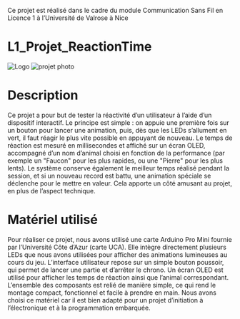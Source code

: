 Ce projet est réalisé dans le cadre du module Communication Sans Fil en Licence 1 à l’Université de Valrose à Nice
# L1_Projet_ReactionTime
![Logo](https://github.com/user-attachments/assets/cf1b1466-6187-452f-ae81-30949c762fc3)
![projet photo](https://github.com/user-attachments/assets/5e745da1-13a1-480c-a7a9-08d013c4f19f)

# Description

Ce projet a pour but de tester la réactivité d’un utilisateur à l’aide d’un dispositif interactif. Le principe est simple : on appuie une première fois sur un bouton pour lancer une animation, puis, dès que les LEDs s’allument en vert, il faut réagir le plus vite possible en appuyant de nouveau. Le temps de réaction est mesuré en millisecondes et affiché sur un écran OLED, accompagné d’un nom d’animal choisi en fonction de la performance (par exemple un "Faucon" pour les plus rapides, ou une "Pierre" pour les plus lents). Le système conserve également le meilleur temps réalisé pendant la session, et si un nouveau record est battu, une animation spéciale se déclenche pour le mettre en valeur. Cela apporte un côté amusant au projet, en plus de l’aspect technique.


# Matériel utilisé

Pour réaliser ce projet, nous avons utilisé une carte Arduino Pro Mini fournie par l’Université Côte d’Azur (carte UCA). Elle intègre directement plusieurs LEDs que nous avons utilisées pour afficher des animations lumineuses au cours du jeu. L’interface utilisateur repose sur un simple bouton poussoir, qui permet de lancer une partie et d’arrêter le chrono. Un écran OLED est utilisé pour afficher les temps de réaction ainsi que l’animal correspondant. L’ensemble des composants est relié de manière simple, ce qui rend le montage compact, fonctionnel et facile à prendre en main. Nous avons choisi ce matériel car il est bien adapté pour un projet d’initiation à l’électronique et à la programmation embarquée.
